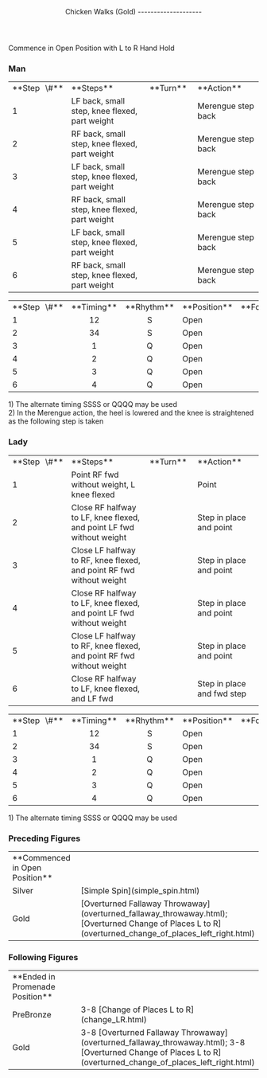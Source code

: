 <header>Chicken Walks (Gold)
--------------------

 </header>Commence in Open Position with L to R Hand Hold

### Man

 <table class="style1"> <tbody><tr> <td style="width:10%">**Step<span style="color:white">\_</span>\#**</td> <td style="width:40%">**Steps**</td> <td style="width:20%">**Turn**</td> <td style="width:30%">**Action**</td> </tr> <tr> <td>1</td> <td>LF back, small step, knee flexed, part weight</td> <td> </td> <td>Merengue step back</td> </tr> <tr> <td>2</td> <td>RF back, small step, knee flexed, part weight</td> <td> </td> <td>Merengue step back</td> </tr> <tr> <td>3</td> <td>LF back, small step, knee flexed, part weight</td> <td> </td> <td>Merengue step back</td> </tr> <tr> <td>4</td> <td>RF back, small step, knee flexed, part weight</td> <td> </td> <td>Merengue step back</td> </tr> <tr> <td>5</td> <td>LF back, small step, knee flexed, part weight</td> <td> </td> <td>Merengue step back</td> </tr> <tr> <td>6</td> <td>RF back, small step, knee flexed, part weight</td> <td> </td> <td>Merengue step back</td> </tr> </tbody></table>

 <table class="style1"> <tbody><tr> <td style="width:10%">**Step<span style="color:white">\_</span>\#**</td> <td style="width:20%;text-align:center">**Timing**</td> <td style="width:20%;text-align:center">**Rhythm**</td> <td style="width:30%;text-align:center">**Position**</td> <td style="width:20%;text-align:right">**Footwork**</td> </tr> <tr> <td>1</td> <td style="text-align:center">12</td> <td style="text-align:center">S</td> <td>Open</td> <td style="text-align:right">BF</td> </tr> <tr> <td>2</td> <td style="text-align:center">34</td> <td style="text-align:center">S</td> <td>Open</td> <td style="text-align:right">BF</td> </tr> <tr> <td>3</td> <td style="text-align:center">1</td> <td style="text-align:center">Q</td> <td>Open</td> <td style="text-align:right">BF</td> </tr> <tr> <td>4</td> <td style="text-align:center">2</td> <td style="text-align:center">Q</td> <td>Open</td> <td style="text-align:right">BF</td> </tr> <tr> <td>5</td> <td style="text-align:center">3</td> <td style="text-align:center">Q</td> <td>Open</td> <td style="text-align:right">BF</td> </tr> <tr> <td>6</td> <td style="text-align:center">4</td> <td style="text-align:center">Q</td> <td>Open</td> <td style="text-align:right">BF</td> </tr> </tbody></table>

1\) The alternate timing SSSS or QQQQ may be used  
 2) In the Merengue action, the heel is lowered and the knee is straightened as the following step is taken

### Lady

 <table class="style1"> <tbody><tr> <td style="width:10%">**Step<span style="color:white">\_</span>\#**</td> <td style="width:40%">**Steps**</td> <td style="width:20%">**Turn**</td> <td style="width:30%">**Action**</td> </tr> <tr> <td>1</td> <td>Point RF fwd without weight, L knee flexed</td> <td> </td> <td>Point</td> </tr> <tr> <td>2</td> <td>Close RF halfway to LF, knee flexed, and point LF fwd without weight</td> <td> </td> <td>Step in place and point</td> </tr> <tr> <td>3</td> <td>Close LF halfway to RF, knee flexed, and point RF fwd without weight</td> <td> </td> <td>Step in place and point</td> </tr> <tr> <td>4</td> <td>Close RF halfway to LF, knee flexed, and point LF fwd without weight</td> <td> </td> <td>Step in place and point</td> </tr> <tr> <td>5</td> <td>Close LF halfway to RF, knee flexed, and point RF fwd without weight</td> <td> </td> <td>Step in place and point</td> </tr> <tr> <td>6</td> <td>Close RF halfway to LF, knee flexed, and LF fwd</td> <td> </td> <td>Step in place and fwd step</td> </tr> </tbody></table>

 <table class="style1"> <tbody><tr> <td style="width:10%">**Step<span style="color:white">\_</span>\#**</td> <td style="width:20%;text-align:center">**Timing**</td> <td style="width:20%;text-align:center">**Rhythm**</td> <td style="width:30%;text-align:center">**Position**</td> <td style="width:20%;text-align:right">**Footwork**</td> </tr> <tr> <td>1</td> <td style="text-align:center">12</td> <td style="text-align:center">S</td> <td>Open</td> <td style="text-align:right">T</td> </tr> <tr> <td>2</td> <td style="text-align:center">34</td> <td style="text-align:center">S</td> <td>Open</td> <td style="text-align:right">BF &amp; T</td> </tr> <tr> <td>3</td> <td style="text-align:center">1</td> <td style="text-align:center">Q</td> <td>Open</td> <td style="text-align:right">BF &amp; T</td> </tr> <tr> <td>4</td> <td style="text-align:center">2</td> <td style="text-align:center">Q</td> <td>Open</td> <td style="text-align:right">BF &amp; T</td> </tr> <tr> <td>5</td> <td style="text-align:center">3</td> <td style="text-align:center">Q</td> <td>Open</td> <td style="text-align:right">BF &amp; T</td> </tr> <tr> <td>6</td> <td style="text-align:center">4</td> <td style="text-align:center">Q</td> <td>Open</td> <td style="text-align:right">BF &amp; BF</td> </tr> </tbody></table>

1\) The alternate timing SSSS or QQQQ may be used

### Preceding Figures

 <table> <tbody><tr> <td style="width:30%">**Commenced in Open Position**</td> <td> </td> </tr> <tr> <td>Silver</td> <td> [Simple Spin](simple_spin.html) </td> </tr> <tr> <td>Gold</td> <td> [Overturned Fallaway Throwaway](overturned_fallaway_throwaway.html); [Overturned Change of Places L to R](overturned_change_of_places_left_right.html) </td> </tr> </tbody></table>

### Following Figures

 <table> <tbody><tr> <td style="width:30%">**Ended in Promenade Position**</td> <td> </td> </tr> <tr> <td>PreBronze</td> <td> 3-8 [Change of Places L to R](change_LR.html) </td> </tr> <tr> <td>Gold</td> <td> 3-8 [Overturned Fallaway Throwaway](overturned_fallaway_throwaway.html); 3-8 [Overturned Change of Places L to R](overturned_change_of_places_left_right.html) </td> </tr> </tbody></table>